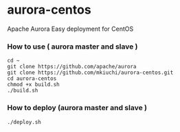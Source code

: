 # aurora-centos
Apache Aurora Easy deployment for CentOS
### How to use ( aurora master and slave )
    cd ~
    git clone https://github.com/apache/aurora
    git clone https://github.com/mkiuchi/aurora-centos.git
    cd aurora-centos
    chmod +x build.sh
    ./build.sh
### How to deploy (aurora master and slave )
    ./deploy.sh

